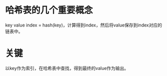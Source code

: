 # 哈希表的几个重要概念
key
value
index = hash(key)，计算得到index，然后将value保存到index对应的链表中。

# 关键
以key作为索引，在哈希表中查找，得到最终的value作为输出。